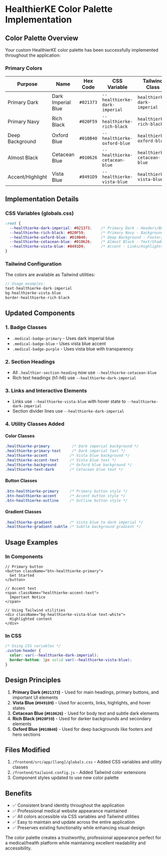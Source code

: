 # HealthierKE Color Palette Implementation

## Color Palette Overview

Your custom HealthierKE color palette has been successfully implemented throughout the application:

### Primary Colors

| Purpose | Name | Hex Code | CSS Variable | Tailwind Class |
|---------|------|----------|--------------|----------------|
| Primary Dark | Dark Imperial Blue | `#021373` | `--healthierke-dark-imperial` | `healthierke-dark-imperial` |
| Primary Navy | Rich Black | `#020F59` | `--healthierke-rich-black` | `healthierke-rich-black` |
| Deep Background | Oxford Blue | `#010B40` | `--healthierke-oxford-blue` | `healthierke-oxford-blue` |
| Almost Black | Cetacean Blue | `#010626` | `--healthierke-cetacean-blue` | `healthierke-cetacean-blue` |
| Accent/Highlight | Vista Blue | `#8491D9` | `--healthierke-vista-blue` | `healthierke-vista-blue` |

## Implementation Details

### CSS Variables (globals.css)
```css
:root {
  --healthierke-dark-imperial: #021373;    /* Primary Dark - Headers/Buttons */
  --healthierke-rich-black: #020F59;       /* Primary Navy - Backgrounds */
  --healthierke-oxford-blue: #010B40;      /* Deep Background - Footer/Hero */
  --healthierke-cetacean-blue: #010626;    /* Almost Black - Text/Shadows */
  --healthierke-vista-blue: #8491D9;       /* Accent - Links/Highlights/Hover */
}
```

### Tailwind Configuration
The colors are available as Tailwind utilities:
```javascript
// Usage examples:
text-healthierke-dark-imperial
bg-healthierke-vista-blue
border-healthierke-rich-black
```

## Updated Components

### 1. Badge Classes
- `.medical-badge-primary` - Uses dark imperial blue
- `.medical-badge-blue` - Uses vista blue accent
- `.medical-badge-purple` - Uses vista blue with transparency

### 2. Section Headings
- All `.healthier-section-heading` now use `--healthierke-cetacean-blue`
- Rich text headings (h1-h6) use `--healthierke-dark-imperial`

### 3. Links and Interactive Elements
- Links use `--healthierke-vista-blue` with hover state to `--healthierke-dark-imperial`
- Section divider lines use `--healthierke-dark-imperial`

### 4. Utility Classes Added

#### Color Classes
```css
.healthierke-primary          /* Dark imperial background */
.healthierke-primary-text     /* Dark imperial text */
.healthierke-accent          /* Vista blue background */
.healthierke-accent-text     /* Vista blue text */
.healthierke-background      /* Oxford blue background */
.healthierke-text-dark       /* Cetacean blue text */
```

#### Button Classes
```css
.btn-healthierke-primary     /* Primary button style */
.btn-healthierke-accent      /* Accent button style */
.btn-healthierke-outline     /* Outline button style */
```

#### Gradient Classes
```css
.healthierke-gradient        /* Vista blue to dark imperial */
.healthierke-gradient-subtle /* Subtle background gradient */
```

## Usage Examples

### In Components
```tsx
// Primary button
<button className="btn-healthierke-primary">
  Get Started
</button>

// Accent text
<span className="healthierke-accent-text">
  Important Notice
</span>

// Using Tailwind utilities
<div className="bg-healthierke-vista-blue text-white">
  Highlighted content
</div>
```

### In CSS
```css
/* Using CSS variables */
.custom-header {
  color: var(--healthierke-dark-imperial);
  border-bottom: 2px solid var(--healthierke-vista-blue);
}
```

## Design Principles

1. **Primary Dark (`#021373`)** - Used for main headings, primary buttons, and important UI elements
2. **Vista Blue (`#8491D9`)** - Used for accents, links, highlights, and hover states  
3. **Cetacean Blue (`#010626`)** - Used for body text and subtle dark elements
4. **Rich Black (`#020F59`)** - Used for darker backgrounds and secondary elements
5. **Oxford Blue (`#010B40`)** - Used for deep backgrounds like footers and hero sections

## Files Modified

1. `/frontend/src/app/[lang]/globals.css` - Added CSS variables and utility classes
2. `/frontend/tailwind.config.js` - Added Tailwind color extensions
3. Component styles updated to use new color palette

## Benefits

- ✅ Consistent brand identity throughout the application
- ✅ Professional medical website appearance maintained
- ✅ All colors accessible via CSS variables and Tailwind utilities
- ✅ Easy to maintain and update across the entire application
- ✅ Preserves existing functionality while enhancing visual design

The color palette creates a trustworthy, professional appearance perfect for a medical/health platform while maintaining excellent readability and accessibility.

